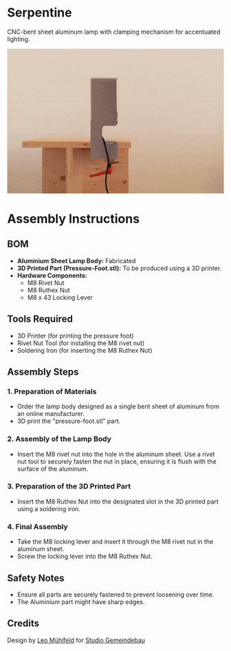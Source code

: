 # Serpentine
CNC-bent sheet aluminum lamp with clamping mechanism for accentuated lighting.

![a gif showing a day and night cycle](/serpentine-cycle.gif "Accentuated & mobile light")

# Assembly Instructions

## BOM
- **Aluminium Sheet Lamp Body:** Fabricated
- **3D Printed Part (Pressure-Foot.stl):** To be produced using a 3D printer.
- **Hardware Components:**
  - M8 Rivet Nut
  - M8 Ruthex Nut
  - M8 x 43 Locking Lever

## Tools Required
- 3D Printer (for printing the pressure foot)
- Rivet Nut Tool (for installing the M8 rivet nut)
- Soldering Iron (for inserting the M8 Ruthex Nut)

## Assembly Steps

### 1. Preparation of Materials
- Order the lamp body designed as a single bent sheet of aluminum from an online manufacturer.
- 3D print the "pressure-foot.stl" part.

### 2. Assembly of the Lamp Body
- Insert the M8 rivet nut into the hole in the aluminum sheet. Use a rivet nut tool to securely fasten the nut in place, ensuring it is flush with the surface of the aluminum.

### 3. Preparation of the 3D Printed Part
- Insert the M8 Ruthex Nut into the designated slot in the 3D printed part using a soldering iron.

### 4. Final Assembly
- Take the M8 locking lever and insert it through the M8 rivet nut in the aluminum sheet.
- Screw the locking lever into the M8 Ruthex Nut.

## Safety Notes
- Ensure all parts are securely fastened to prevent loosening over time.
- The Aluminium part might have sharp edges.

## Credits
Design by [Leo Mühlfeld](https://leomuehlfeld.at) for [Studio Gemeindebau](https://gemeindebau.im)
